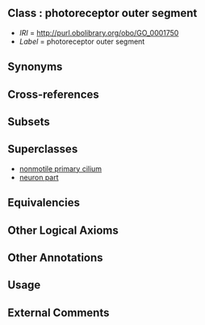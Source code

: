 
## Class : photoreceptor outer segment

 * *IRI* = http://purl.obolibrary.org/obo/GO_0001750
 * *Label* = photoreceptor outer segment

## Synonyms


## Cross-references


## Subsets


## Superclasses

 * [nonmotile primary cilium](../../GO/13/GO_0031513.md)
 * [neuron part](../../GO/58/GO_0097458.md)

## Equivalencies


## Other Logical Axioms


## Other Annotations


## Usage


## External Comments

